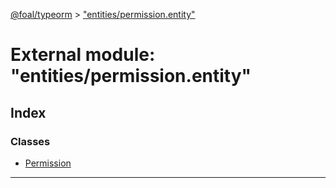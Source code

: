 [@foal/typeorm](../README.md) > ["entities/permission.entity"](../modules/_entities_permission_entity_.md)

# External module: "entities/permission.entity"

## Index

### Classes

* [Permission](../classes/_entities_permission_entity_.permission.md)

---

